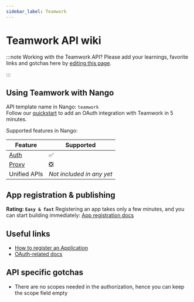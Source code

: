 ```yaml
---
sidebar_label: Teamwork
---
```


# Teamwork API wiki

:::note Working with the Teamwork API?
Please add your learnings, favorite links and gotchas here by [editing this page](https://github.com/nangohq/nango/tree/master/docs/docs/providers/teamwork.md).

:::

## Using Teamwork with Nango

API template name in Nango: `teamwork`  
Follow our [quickstart](../quickstart.md) to add an OAuth integration with Teamwork in 5 minutes.

Supported features in Nango:

| Feature                            | Supported                 |
| ---------------------------------- | ------------------------- |
| [Auth](/nango-auth/core-concepts)  | ✅                        |
| [Proxy](/nango-unified-apis/proxy) | ❎                        |
| Unified APIs                       | _Not included in any yet_ |

## App registration & publishing

**Rating: `Easy & fast`**
Registering an app takes only a few minutes, and you can start building immediately: [App registration docs](https://developer.teamwork.com/guides/developer-portal)

## Useful links

-   [How to register an Application](https://developer.teamwork.com/guides/developer-portal)
-   [OAuth-related docs](https://developer.teamwork.com/guides/how-to-authenticate-via-app-login-flow)

## API specific gotchas

-   There are no scopes needed in the authorization, hence you can keep the scope field empty
